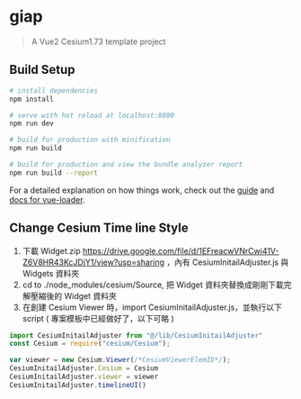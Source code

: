 # giap

> A Vue2 Cesium1.73 template project

## Build Setup

``` bash
# install dependencies
npm install

# serve with hot reload at localhost:8080
npm run dev

# build for production with minification
npm run build

# build for production and view the bundle analyzer report
npm run build --report
```

For a detailed explanation on how things work, check out the [guide](http://vuejs-templates.github.io/webpack/) and [docs for vue-loader](http://vuejs.github.io/vue-loader).


## Change Cesium Time line Style

1. 下載 Widget.zip https://drive.google.com/file/d/1EFreacwVNrCwi41V-Z6V8HR43KcJDjY1/view?usp=sharing ，內有 CesiumInitailAdjuster.js 與 Widgets 資料夾
2. cd to ./node_modules/cesium/Source, 把 Widget 資料夾替換成剛剛下載完解壓縮後的 Widget 資料夾
3. 在創建 Cesium Viewer 時，import CesiumInitailAdjuster.js，並執行以下script
( 專案模板中已經做好了，以下可略 )
``` js
import CesiumInitailAdjuster from "@/lib/CesiumInitailAdjuster"
const Cesium = require("cesium/Cesium");

var viewer = new Cesium.Viewer(/*CesiumViewerElemID*/);
CesiumInitailAdjuster.Cesium = Cesium
CesiumInitailAdjuster.viewer = viewer
CesiumInitailAdjuster.timelineUI()
```
